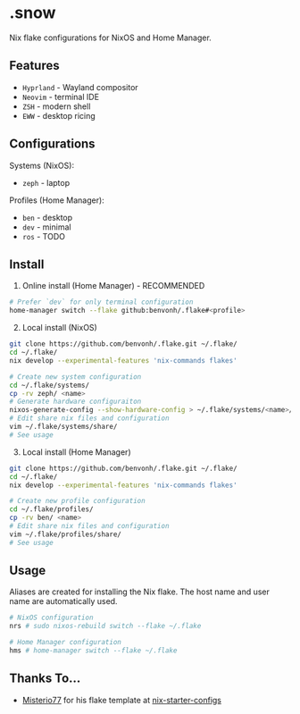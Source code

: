 # .snow

Nix flake configurations for NixOS and Home Manager.

Features
---
- `Hyprland` - Wayland compositor
- `Neovim` - terminal IDE
- `ZSH` - modern shell
- `EWW` - desktop ricing

Configurations
---
Systems (NixOS):
- `zeph` - laptop

Profiles (Home Manager):
- `ben` - desktop
- `dev` - minimal
- `ros` - TODO

Install
---
1. Online install (Home Manager) - RECOMMENDED
```sh
# Prefer `dev` for only terminal configuration
home-manager switch --flake github:benvonh/.flake#<profile>
```

2. Local install (NixOS)
```sh
git clone https://github.com/benvonh/.flake.git ~/.flake/
cd ~/.flake/
nix develop --experimental-features 'nix-commands flakes'

# Create new system configuration
cd ~/.flake/systems/
cp -rv zeph/ <name>
# Generate hardware configuraiton
nixos-generate-config --show-hardware-config > ~/.flake/systems/<name>/hardware.nix
# Edit share nix files and configuration
vim ~/.flake/systems/share/
# See usage
```

3. Local install (Home Manager)
```sh
git clone https://github.com/benvonh/.flake.git ~/.flake/
cd ~/.flake/
nix develop --experimental-features 'nix-commands flakes'

# Create new profile configuration
cd ~/.flake/profiles/
cp -rv ben/ <name>
# Edit share nix files and configuration
vim ~/.flake/profiles/share/
# See usage
```

Usage
---
Aliases are created for installing the Nix flake. The host name and user name are automatically used.
```sh
# NixOS configuration
nrs # sudo nixos-rebuild switch --flake ~/.flake

# Home Manager configuration
hms # home-manager switch --flake ~/.flake
```

Thanks To...
---
- [Misterio77](https://github.com/misterio77) for his flake template at [nix-starter-configs](https://github.com/misterio77/nix-starter-configs)
